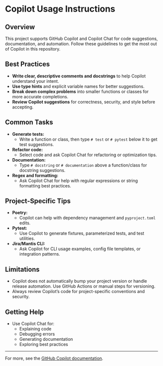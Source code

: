 # Copilot Usage Instructions

## Overview
This project supports GitHub Copilot and Copilot Chat for code suggestions, documentation, and automation. Follow these guidelines to get the most out of Copilot in this repository.

## Best Practices
- **Write clear, descriptive comments and docstrings** to help Copilot understand your intent.
- **Use type hints** and explicit variable names for better suggestions.
- **Break down complex problems** into smaller functions or classes for more accurate completions.
- **Review Copilot suggestions** for correctness, security, and style before accepting.

## Common Tasks
- **Generate tests:**
  - Write a function or class, then type `# test` or `# pytest` below it to get test suggestions.
- **Refactor code:**
  - Select code and ask Copilot Chat for refactoring or optimization tips.
- **Documentation:**
  - Type `# docstring` or `# documentation` above a function/class for docstring suggestions.
- **Regex and formatting:**
  - Ask Copilot Chat for help with regular expressions or string formatting best practices.

## Project-Specific Tips
- **Poetry:**
  - Copilot can help with dependency management and `pyproject.toml` edits.
- **Pytest:**
  - Use Copilot to generate fixtures, parameterized tests, and test utilities.
- **Jira/Mantis CLI:**
  - Ask Copilot for CLI usage examples, config file templates, or integration patterns.

## Limitations
- Copilot does not automatically bump your project version or handle release automation. Use GitHub Actions or manual steps for versioning.
- Always review Copilot’s code for project-specific conventions and security.

## Getting Help
- Use Copilot Chat for:
  - Explaining code
  - Debugging errors
  - Generating documentation
  - Exploring best practices

---
For more, see the [GitHub Copilot documentation](https://docs.github.com/en/copilot).

